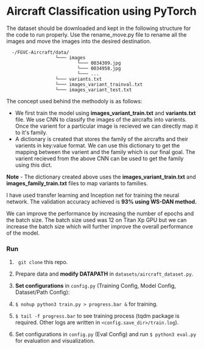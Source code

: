 # Aircraft Classification using PyTorch

The dataset should be downloaded and kept in the following structure for the code to run properly. Use the rename_move.py file to rename all the images and move the images into the desired destination.

```
  -/FGVC-Aircraft/data/
                  └─── images
                          └─── 0034309.jpg
                          └─── 0034958.jpg
                          └─── ...
                  └─── variants.txt
                  └─── images_variant_trainval.txt
                  └─── images_variant_test.txt
```
                 

The concept used behind the methodoly is as follows:
- We first train the model using **images_variant_train.txt** and **variants.txt** file. We use CNN to classify the images of the aircrafts into varients. Once the varient for a particular image is recieved we can directly map it to it's family.
- A dictionary is created that stores the family of the aircrafts and their varients in key:value format. We can use this dictionary to get the mapping between the varient and the family which is our final goal. The varient recieved from the above CNN can be used to get the family using this dict.

**Note** - The dictionary created above uses the **images_variant_train.txt** and **images_family_train.txt** files to map variants to families. 

I have used transfer learning and Inception net for training the neural network. The validation accuracy achieved is **93% using WS-DAN method.**

We can improve the performance by increasing the number of epochs and the batch size. The batch size used was 12 on Titan Xp GPU but we can increase the batch size which will further improve the overall performance of the model.

### Run

1. ``` git clone``` this repo.

2. Prepare data and **modify DATAPATH** in ```datasets/aircraft_dataset.py```.

3. **Set configurations** in ```config.py``` (Training Config, Model Config, Dataset/Path Config):

4. ```$ nohup python3 train.py > progress.bar &``` for training.

5. ```$ tail -f progress.bar``` to see training process (tqdm package is required. Other logs are written in ```<config.save_dir>/train.log```).

6. Set configurations in ```config.py``` (Eval Config) and run ```$ python3 eval.py``` for evaluation and visualization.
